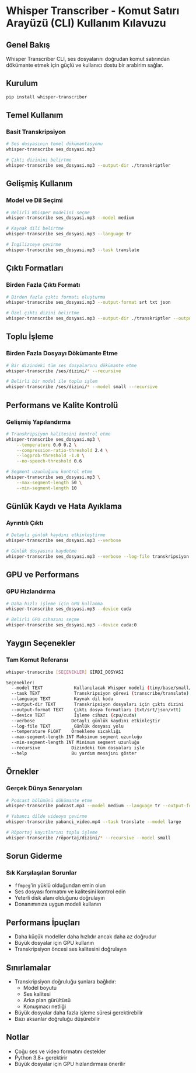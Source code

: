 # Whisper Transcriber - Komut Satırı Arayüzü (CLI) Kullanım Kılavuzu

## Genel Bakış
Whisper Transcriber CLI, ses dosyalarını doğrudan komut satırından dökümante etmek için güçlü ve kullanıcı dostu bir arabirim sağlar.

## Kurulum
```bash
pip install whisper-transcriber
```

## Temel Kullanım

### Basit Transkripsiyon
```bash
# Ses dosyasının temel dökümantasyonu
whisper-transcribe ses_dosyasi.mp3

# Çıktı dizinini belirtme
whisper-transcribe ses_dosyasi.mp3 --output-dir ./transkriptler
```

## Gelişmiş Kullanım

### Model ve Dil Seçimi
```bash
# Belirli Whisper modelini seçme
whisper-transcribe ses_dosyasi.mp3 --model medium

# Kaynak dili belirtme
whisper-transcribe ses_dosyasi.mp3 --language tr

# İngilizceye çevirme
whisper-transcribe ses_dosyasi.mp3 --task translate
```

## Çıktı Formatları

### Birden Fazla Çıktı Formatı
```bash
# Birden fazla çıktı formatı oluşturma
whisper-transcribe ses_dosyasi.mp3 --output-format srt txt json

# Özel çıktı dizini belirtme
whisper-transcribe ses_dosyasi.mp3 --output-dir ./transkriptler --output-format vtt
```

## Toplu İşleme

### Birden Fazla Dosyayı Dökümante Etme
```bash
# Bir dizindeki tüm ses dosyalarını dökümante etme
whisper-transcribe /ses/dizini/* --recursive

# Belirli bir model ile toplu işlem
whisper-transcribe /ses/dizini/* --model small --recursive
```

## Performans ve Kalite Kontrolü

### Gelişmiş Yapılandırma
```bash
# Transkripsiyon kalitesini kontrol etme
whisper-transcribe ses_dosyasi.mp3 \
    --temperature 0.0 0.2 \
    --compression-ratio-threshold 2.4 \
    --logprob-threshold -1.0 \
    --no-speech-threshold 0.6

# Segment uzunluğunu kontrol etme
whisper-transcribe ses_dosyasi.mp3 \
    --max-segment-length 50 \
    --min-segment-length 10
```

## Günlük Kaydı ve Hata Ayıklama

### Ayrıntılı Çıktı
```bash
# Detaylı günlük kaydını etkinleştirme
whisper-transcribe ses_dosyasi.mp3 --verbose

# Günlük dosyasına kaydetme
whisper-transcribe ses_dosyasi.mp3 --verbose --log-file transkripsiyon.log
```

## GPU ve Performans

### GPU Hızlandırma
```bash
# Daha hızlı işleme için GPU kullanma
whisper-transcribe ses_dosyasi.mp3 --device cuda

# Belirli GPU cihazını seçme
whisper-transcribe ses_dosyasi.mp3 --device cuda:0
```

## Yaygın Seçenekler

### Tam Komut Referansı
```bash
whisper-transcribe [SEÇENEKLER] GİRDİ_DOSYASI

Seçenekler:
  --model TEXT            Kullanılacak Whisper modeli (tiny/base/small/medium/large)
  --task TEXT             Transkripsiyon görevi (transcribe/translate)
  --language TEXT         Kaynak dil kodu
  --output-dir TEXT       Transkripsiyon dosyaları için çıktı dizini
  --output-format TEXT    Çıktı dosya formatları (txt/srt/json/vtt)
  --device TEXT           İşleme cihazı (cpu/cuda)
  --verbose              Detaylı günlük kaydını etkinleştir
  --log-file TEXT         Günlük dosyası yolu
  --temperature FLOAT    Örnekleme sıcaklığı
  --max-segment-length INT Maksimum segment uzunluğu
  --min-segment-length INT Minimum segment uzunluğu
  --recursive            Dizindeki tüm dosyaları işle
  --help                 Bu yardım mesajını göster
```

## Örnekler

### Gerçek Dünya Senaryoları
```bash
# Podcast bölümünü dökümante etme
whisper-transcribe podcast.mp3 --model medium --language tr --output-format srt txt

# Yabancı dilde videoyu çevirme
whisper-transcribe yabanci_video.mp4 --task translate --model large

# Röportaj kayıtlarını toplu işleme
whisper-transcribe /röportaj/dizini/* --recursive --model small
```

## Sorun Giderme

### Sık Karşılaşılan Sorunlar
- `ffmpeg`'in yüklü olduğundan emin olun
- Ses dosyası formatını ve kalitesini kontrol edin
- Yeterli disk alanı olduğunu doğrulayın
- Donanımınıza uygun modeli kullanın

## Performans İpuçları
- Daha küçük modeller daha hızlıdır ancak daha az doğrudur
- Büyük dosyalar için GPU kullanın
- Transkripsiyon öncesi ses kalitesini doğrulayın

## Sınırlamalar
- Transkripsiyon doğruluğu şunlara bağlıdır:
  - Model boyutu
  - Ses kalitesi
  - Arka plan gürültüsü
  - Konuşmacı netliği
- Büyük dosyalar daha fazla işleme süresi gerektirebilir
- Bazı aksanlar doğruluğu düşürebilir

## Notlar
- Çoğu ses ve video formatını destekler
- Python 3.8+ gerektirir
- Büyük dosyalar için GPU hızlandırması önerilir
